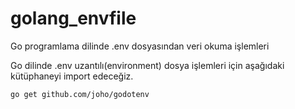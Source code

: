 # golang_envfile
Go programlama dilinde .env dosyasından veri okuma işlemleri

Go dilinde .env uzantılı(environment) dosya işlemleri için aşağıdaki kütüphaneyi import edeceğiz.
```
go get github.com/joho/godotenv
```
